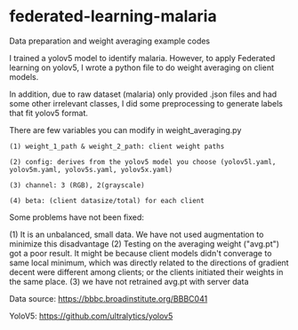 # federated-learning-malaria
Data preparation and weight averaging example codes

I trained a yolov5 model to identify malaria. However, to apply Federated learning on yolov5, I wrote a python file to do weight averaging on client models. 

In addition, due to raw dataset (malaria) only provided .json files and had some other irrelevant classes, I did some preprocessing to generate labels that fit yolov5 format. 

There are few variables you can modify in weight_averaging.py

    (1) weight_1_path & weight_2_path: client weight paths

    (2) config: derives from the yolov5 model you choose (yolov5l.yaml, yolov5m.yaml, yolov5s.yaml, yolov5x.yaml)

    (3) channel: 3 (RGB), 2(grayscale) 

    (4) beta: (client datasize/total) for each client 

Some problems have not been fixed:

(1) It is an unbalanced, small data. We have not used augmentation to minimize this disadvantage 
(2) Testing on the averaging weight ("avg.pt") got a poor result. It might be because client models didn't converage to same local minimum, which was directly related to the directions of gradient decent were different among clients; or the clients initiated their weights in the same place. 
(3) we have not retrained avg.pt with server data


Data source: https://bbbc.broadinstitute.org/BBBC041

YoloV5: https://github.com/ultralytics/yolov5
